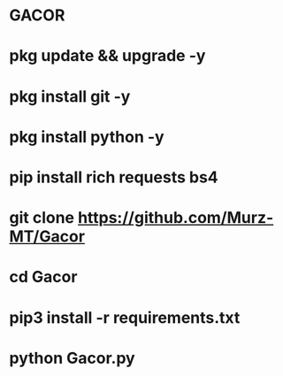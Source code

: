 # GACOR
# pkg update && upgrade -y
# pkg install git -y
# pkg install python -y
# pip install rich requests bs4
# git clone https://github.com/Murz-MT/Gacor
# cd Gacor
# pip3 install -r requirements.txt
# python Gacor.py
